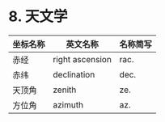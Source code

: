 # 8. 天文学

| 坐标名称 | 英文名称            | 名称简写 |
| ---- | --------------- | ---- |
| 赤经   | right ascension | rac. |
| 赤纬   | declination     | dec. |
| 天顶角  | zenith          | ze.  |
| 方位角  | azimuth         | az.  |

